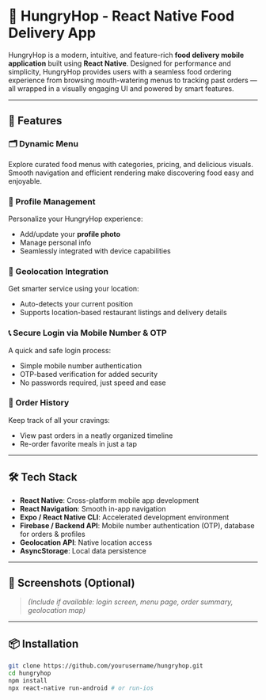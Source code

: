 # 🍔 HungryHop - React Native Food Delivery App

HungryHop is a modern, intuitive, and feature-rich **food delivery mobile application** built using **React Native**. Designed for performance and simplicity, HungryHop provides users with a seamless food ordering experience from browsing mouth-watering menus to tracking past orders — all wrapped in a visually engaging UI and powered by smart features.

---

## 🚀 Features

### 🗂️ Dynamic Menu

Explore curated food menus with categories, pricing, and delicious visuals. Smooth navigation and efficient rendering make discovering food easy and enjoyable.

### 👤 Profile Management

Personalize your HungryHop experience:

- Add/update your **profile photo**
- Manage personal info
- Seamlessly integrated with device capabilities

### 📍 Geolocation Integration

Get smarter service using your location:

- Auto-detects your current position
- Supports location-based restaurant listings and delivery details

### 📞 Secure Login via Mobile Number & OTP

A quick and safe login process:

- Simple mobile number authentication
- OTP-based verification for added security
- No passwords required, just speed and ease

### 🛒 Order History

Keep track of all your cravings:

- View past orders in a neatly organized timeline
- Re-order favorite meals in just a tap

---

## 🛠️ Tech Stack

- **React Native**: Cross-platform mobile app development
- **React Navigation**: Smooth in-app navigation
- **Expo / React Native CLI**: Accelerated development environment
- **Firebase / Backend API**: Mobile number authentication (OTP), database for orders & profiles
- **Geolocation API**: Native location access
- **AsyncStorage**: Local data persistence

---

## 📸 Screenshots (Optional)

> _(Include if available: login screen, menu page, order summary, geolocation map)_

---

## 📦 Installation

```bash
git clone https://github.com/yourusername/hungryhop.git
cd hungryhop
npm install
npx react-native run-android # or run-ios
```
